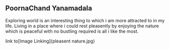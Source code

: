   ## PoornaChand Yanamadala

Exploring world is an interesting thing to which i am more attracted to in my life. Living in a place where i could rest pleasently by enjoying the nature which is peaceful with no bustling required is all i like the most.


link to[Image Linking](pleasent nature.jpg)
